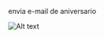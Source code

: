 envia e-mail de aniversario


<img src="C:\Users\marcelo.depaula\OneDrive - Guerbet\Microsoft Teams Data\Images\Aniver-Brasil.jpg" alt="Alt text">




